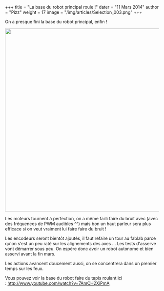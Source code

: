 +++
title = "La base du robot principal roule !"
dater = "11 Mars 2014"
author = "Pizz"
weight = 17
image = "/img/articles/Selection_003.png"
+++

<p>
	On a presque fini la base du robot principal, enfin !</p>
<p>
	<img src="/img/articles/Selection_003.png" width="600"/></p>
<p>
	Les moteurs tournent &agrave; perfection, on a m&ecirc;me failli faire du bruit avec (avec des fr&eacute;quences de PWM audibles ^^) mais bon un haut parleur sera plus efficace si on veut vraiment lui faire faire du bruit !</p>
<p>
	Les encodeurs seront bient&ocirc;t ajout&eacute;s, il faut refaire un tour au fablab parce qu&#39;on s&#39;est un peu rat&eacute; sur les alignements des axes ... Les tests d&#39;asserve vont d&eacute;marrer sous peu. On esp&egrave;re donc avoir un robot autonome et bien asservi avant la fin mars.</p>
<p>
	Les actions avancent doucement aussi, on se concentrera dans un premier temps sur les feux.</p>
<p>
	Vous pouvez voir la base du robot faire du tapis roulant ici :&nbsp;<a href="http://www.youtube.com/watch?v=7AmCH2XiPmA">http://www.youtube.com/watch?v=7AmCH2XiPmA</a></p>
